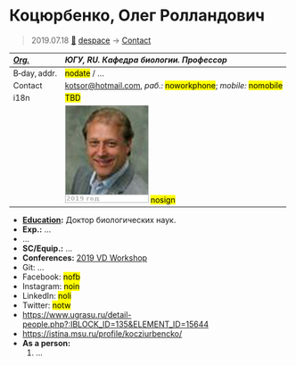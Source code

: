 # Коцюрбенко, Олег Ролландович
> 2019.07.18 [🚀](../index/index.md) [despace](index.md) → [Contact](contact.md)

|*[Org.](contact.md)*|*ЮГУ, RU. Кафедра биологии. Профессор*|
|:--|:--|
|B‑day, addr.|<mark>nodate</mark> / …|
|Contact|<kotsor@hotmail.com>, *раб.:* <mark>noworkphone</mark>; *mobile:* <mark>nomobile</mark>|
|i18n|<mark>TBD</mark>|
| |![](f/contact/k/kotsyurbenko1_photo.jpg) <mark>nosign</mark>|

   - **[Education](edu.md):** Доктор биологических наук.
   - **Exp.:** …
   - …
   - **SC/Equip.:** …
   - **Conferences:** [2019 VD Workshop](vdws2019.md)
   - Git: …
   - Facebook: <mark>nofb</mark>
   - Instagram: <mark>noin</mark>
   - LinkedIn: <mark>noli</mark>
   - Twitter: <mark>notw</mark>
   - <https://www.ugrasu.ru/detail-people.php?:IBLOCK_ID=135&ELEMENT_ID=15644>
   - <https://istina.msu.ru/profile/kocziurbencko/>
   - **As a person:**
      1. …
